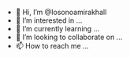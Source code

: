 - 👋 Hi, I’m @Iosonoamirakhall
- 👀 I’m interested in ...
- 🌱 I’m currently learning ...
- 💞️ I’m looking to collaborate on ...
- 📫 How to reach me ...

<!---
Iosonoamirakhall/Iosonoamirakhall is a ✨ special ✨ repository because its `README.md` (this file) appears on your GitHub profile.
You can click the Preview link to take a look at your changes.
--->
